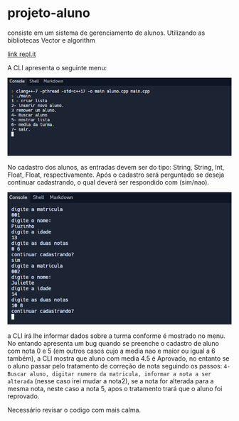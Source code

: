 # projeto-aluno
consiste em um sistema de gerenciamento de alunos. Utilizando as bibliotecas Vector e algorithm

[link repl.it](https://replit.com/@pdrtuche/Projetin-C)

A CLI apresenta o seguinte menu:

<img src="https://github.com/pdr-tuche/projeto-aluno/blob/projeto-aluno/ImgReadme/menu.PNG">

No cadastro dos alunos, as entradas devem ser do tipo: String, String, Int, Float, Float, respectivamente. Após o cadastro será perguntado se deseja continuar cadastrando, o qual deverá ser respondido com (sim/nao).

<img src="https://github.com/pdr-tuche/projeto-aluno/blob/projeto-aluno/ImgReadme/cadastro.PNG" />

a CLI irá lhe informar dados sobre a turma conforme é mostrado no menu. No entando apresenta um bug quando se preenche o cadastro de aluno com nota 0 e 5 (em outros casos cujo a media nao e maior ou igual a 6 também), a CLI mostra que aluno com media 4.5 é Aprovado, no entanto se o aluno passar pelo tratamento de correção de nota seguindo os passos: ```4- Buscar aluno, digitar numero da matricula, informar a nota a ser alterada``` (nesse caso irei mudar a nota2), se a nota for alterada para a mesma nota, neste caso a nota 5, apos o tratamento trará que o aluno foi reprovado.

Necessário revisar o codigo com mais calma.

